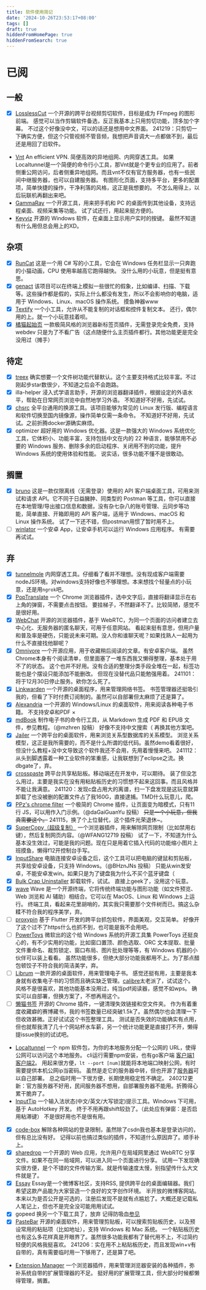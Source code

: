 ```yaml
---
title: 软件使用简记
date: '2024-10-26T23:53:17+08:00'
tags: []
draft: true
hiddenFromHomePage: true
hiddenFromSearch: true
---
```


# 已阅

## 一般

- [x] [LosslessCut](https://github.com/mifi/lossless-cut)
    一个开源的跨平台视频剪切软件，目标是成为 FFmpeg 的图形前端。
    感觉可以当作剪辑软件备选，反正我基本上只用剪切功能，顶多加个字幕。
    不过这个好像没中文，可以的话还是想用中文界面。
    241219：只剪切一下确实方便，但这个只管视频不管音频，我想把声音调大一点都做不到，最后还是用回了旧软件。
- [Vnt](https://github.com/vnt-dev/vnt)
    An efficient VPN. 简便高效的异地组网、内网穿透工具。
    如果Localtunnel是一个简便的命令行小工具，那Vnt就是个更专业的应用了。前者侧重公网访问，后者侧重异地组网。而且vnt不仅有官方服务器，也有一些民间中继服务器，也可以自建服务器。
    有图形化页面，支持多平台，更多的配置项，简单快捷的操作，干净利落的风格，这正是我想要的。
    不怎么用得上，以后玩联机再翻出来吧。
- [GammaRay](https://github.com/RGAA-Software/GammaRay/blob/master/docs/Readme_CN.md)
    一个开源工具，用来把手机和 PC 的桌面传到其他设备，支持远程桌面、视频采集等功能。
    试了试还行，用起来挺方便的。
- [Keyviz](https://github.com/mulaRahul/keyviz)
    开源的 Windows 软件，在桌面上显示用户实时的按键。
    最然不知道有什么用但总会用上的XD。

## 杂项

- [x] [RunCat](hellogithub.com/repository/7c37c2e3bf3142e7bf5891f5070e3606)
    这是一个用 C# 写的小工具，它会在 Windows 任务栏显示一只奔跑的小猫动画，CPU 使用率越高它跑得越快。
    没什么用的小玩意，但是挺有意思。
- [x] [genact](https://hellogithub.com/repository/6a78a0168ffc4a9f931b0ac1983aea9f)
    该项目可以在终端上模拟一些很忙的假象，比如编译、扫描、下载等。这些操作都是假的，实际上什么都没有发生，所以不会影响你的电脑，适用于 Windows、Linux、macOS 操作系统。
    摸鱼神器www
- [x] [Textify](https://github.com/m417z/Textify)
    一个小工具，允许从不能复制的对话框和控件复制文本。
    还行，偶尔用的上。就一个小玩意挂着呗。
- [x] [橘猫起始页](http://jvmao.net/)
    一款极简风格的浏览器新标签页插件，无需登录完全免费，支持 webdev
    只是为了不看广告（这点随便什么主页插件都行。其他功能更是完全没用过（摊手）

## 待定

- [x] [treex](https://github.com/shiquda/treex/blob/main/docs/README_zh-cn.md)
    确实想要一个文件树功能代替默认。这个主要支持格式比较丰富。不过刚起步star数很少，不知道之后会不会跑路。
- [x] illa-helper
    浸入式学语言助手，开源的浏览器翻译插件，根据设定的外语水平，帮助在日常网页浏览中自然地学习外语。
    不知道好不好用，先试试。
- [x] [chsrc](https://hellogithub.com/periodical/volume/101)
    全平台通用的换源工具。该项目能够为常见的 Linux 发行版、编程语言和软件切换至国内镜像源，操作简单仅需一条命令。
    不知道好不好用，先试试。之前折腾docker源确实麻烦。
- [x] optimizer
    超好用的 Windows 优化器。这是一款强大的 Windows 系统优化工具，它体积小、功能丰富，支持包括中文在内的 22 种语言，能够禁用不必要的 Windows 服务、删除多余的启动程序、关闭用不到的功能，提升 Windows 系统的使用体验和性能。
    说实话，很多功能不懂不是很敢动。

## 搁置

- [x] [bruno](https://github.com/usebruno/bruno)
    这是一款仅限离线（无需登录）使用的 API 客户端桌面工具，可用来测试和请求 API。它不同于日益臃肿、同类型的 Postman 等工具，你可以直接在本地管理/导出接口信息和数据，没有杂七杂八的账号管理、云同步等功能，简单直接、开箱即用的 API 客户端，适用于 Windows、macOS 和 Linux 操作系统。
    试了一下还不错，但postman用惯了暂时用不上。
- [ ] [winlator](https://github.com/brunodev85/winlator)
    一个安卓 App，让安卓手机可以运行 Windows 应用程序。
    有需要再试试。

## 弃

- [x] [tunnelmole](https://tunnelmole.com/)
    内网穿透工具。仔细看了看并不理想。没有现成客户端需要nodeJS环境。对windows支持好像也不够理想。本来想找个轻量点的小玩意，还是用`ngrok`吧。
- [x] [PopTranslate](https://github.com/wa008/PopTranslate)
    一个 Chrome 浏览器插件，选中文字后，直接将翻译显示在右上角的弹窗，不需要点击按钮。
    要挂梯子，不然翻译不了。比较简陋，感觉不是很好用。
- [x] [WebChat](https://github.com/molvqingtai/WebChat)
    开源的浏览器插件，基于 WebRTC，为同一个页面的访问者建立去中心化、无服务器的匿名聊天，可用于任意网站。
    看起来挺有意思，但用户量和普及率是硬伤，只能说未来可期。没人你和谁聊天呢？如果找熟人一起用为什么不直接找他聊呢？
- [x] [Omnivore](https://omnivore.app)
    一个开源应用，用于收藏稍后阅读的文章。有安卓客户端。
    虽然Chrome本身有个阅读清单，但里面塞了一堆东西我又懒得整理，基本处于用不了的状态。
    这个也并不好用。没有合适的整理分类手段全堆在一起，标签功能也是个摆设只能添加不能删改。
    但现在没替代品只能勉强用着。
    241101：将于12月30日停止服务。欸你怎么死了。
- [x] [Linkwarden](https://github.com/linkwarden/linkwarden)
    一个开源的桌面程序，用来管理网络书签。
    书签管理器还挺吸引我的，但看了下时付费订阅制的。虽然可以自部署但太麻烦了还是算了。
- [x] [Alexandria](https://github.com/btpf/Alexandria)
    一个开源的 Windows/Linux 的桌面软件，用来阅读各种电子书籍。
    不支持安卓和PDF ×
- [x] [mdBook](https://github.com/rust-lang/mdBook)
    制作电子书的命令行工具，从 Markdown 生成 PDF 和 EPUB 文件，参见教程。（@mzhren 投稿）
    好像不支持中文搜索（ 再换其他方案吧。
- [x] [Jailer](https://github.com/Wisser/Jailer)
    一个跨平台的桌面软件，用来浏览关系型数据库的关系模型。
    浏览关系模型，这正是我所需要的，而不是什么所谓的低代码。虽然demo看着很好，但没什么教程+没中文导致这个软件我还不会用，先用着慢慢来吧。
    241112：从头到脚透露着一种工业软件的笨重感，让我联想到了eclipse之流。换dbgate了，弃。
- [x] [crosspaste](https://crosspaste.com/)
    跨平台共享粘贴板。移动端还在开发中，可以期待。
    装了但没怎么用过，主要是我实在没有用粘贴板历史的习惯想不起来这回事。而且风格并不能让我满意。
    241120：发现c盘占用大的离谱，扫一下盘发现是这玩意就算卸载了也没被删的配置文件占了我160G，直接逮捕。TMD什么玩意儿，爬。
- [x] [PPz's chrome filter](https://github.com/ppz-pro/chrome-filter)
    一个极简的 Chrome 插件，让页面变为暗模式，只有11行 JS，可以用作入门示例。（@daGaiGuanYu 投稿）
    ~~只是一个小玩意，但我真需要这个。~~
    241115，换了个上位替代，这个插件光荣退休~。
- [x] [SuperCopy（超级复制）](https://enablecopy.com/)
    一个浏览器插件，用来解除网页限制（比如禁用右键），然后复制网页内容。（@WFANG12719 投稿）
    试了一下，不知道为什么基本没生效过，可能是我的问题。现在只是用着它插入代码的功能缩小图片上班摸鱼，懒得f12开控制台手写。
- [x] [InputShare](https://github.com/BHznJNs/InputShare)
    电脑连接安卓设备之后，这个工具可以把电脑的键鼠和剪贴板，共享给安卓设备，只支持 Windows。（@BHznJNs 投稿）
    只能从win发安卓，不能安卓发win。如果只是为了键盘我为什么不买个蓝牙键盘（
- [x] [Bulk Crap Uninstaller](https://github.com/Klocman/Bulk-Crap-Uninstaller)
    卸载软件，试试。
    直接上geek了，没用这个玩意。
- [x] [wave](https://github.com/wavetermdev/waveterm)
    Wave 是一个开源终端，它将传统终端功能与图形功能（如文件预览、Web 浏览和 AI 辅助）相结合。它可以在 MacOS、Linux 和 Windows 上运行。
    终端工具，看起来花里胡哨的，其实我只需要那个文件树而已。搞这么杂糅不符合我的程序美学，弃。
- [ ] [proxypin](https://github.com/wanghongenpin/proxypin)
    基于 Flutter 开发的跨平台抓包软件，界面美观，交互简单。
    好像开了这个过不了https什么也抓不到，也可能是我不会用吧。
- [ ] [PowerToys](https://github.com/microsoft/PowerToys)
    微软出的这个给 Windows 系统的开源工具集 PowerToys 还挺良心的，有不少实用的功能，比如窗口置顶、颜色选取、ORC 文本提取、批量文件重命名、裁剪锁定、窗口布局、图片批处理等等，有 Windows 机器的小伙伴可以装上看看。
    虽然功能很多，但绝大部分功能我都用不上。为了那点醋包顿饺子不符合我的简洁美学，弃。
- [ ] [Librum](https://github.com/Librum-Reader/Librum)
    一款开源的桌面软件，用来管理电子书。
    感觉还挺有用，主要是我本身就有收集电子书的习惯而且确实缺乏管理。[calibre](https://calibre-ebook.com/zh_CN)太老派了，试试这个。
    风格不是很喜欢，其他功能基本没用过，纯当pdf阅读器，感觉不如wps。
    确实可以自部署，但换方案了，不想再用这个。
- [ ] [懒猫书签](https://github.com/Alanrk/LazyCat-Bookmark-Cleaner)
    开源的 Chrome 插件，一键清理失效链接和空文件夹。
    作为有着重度收藏癖的赛博藏书，我的书签数量已经突破1.5k了。虽然偶尔也会清理一下但收效甚微。正好试试这个书签整理工具。
    测试是否失效的功能确实有点用，但也就帮我清了几十个网站杯水车薪，另一个统计功能更是直接打不开，懒得提issue换别的试试吧。
- [Localtunnel](https://theboroer.github.io/localtunnel-www/)
    一个 npm 软件包，为你的本地服务分配一个公网的 URL，使得公网可以访问这个本地服务。
    cli运行需要npm安装，也有go客户端 [客户端1](https://github.com/NoahShen/gotunnelme) [客户端2](https://github.com/localtunnel/go-localtunnel)。
    用起来很方便，`lt --port [num]`就能将本地端口映射公网，有时需要提供本机公网ip当密码。
    虽然是走它的服务器中转，但也开源了[服务器](https://github.com/localtunnel/server)可以自己部署。
    总之临时用一下很方便，长期使用稳定性不确定。
    240212更新：官方服务器不好用，民间服务器不想用，自部署服务器不能用。折腾得心累干脆弃了。
- [InputTip](https://inputtip.pages.dev/)
    一个输入法状态(中文/英文/大写锁定)提示工具。Windows 下可用，基于 AutoHotkey 开发。
    终于不用再跟shift较劲了。（此处应有弹窗：是否启用粘滞键）
    不是很好用也不是很有用。
- [x] [code-box](https://github.com/027xiguapi/code-box)
    解除各种网站的登录限制，虽然除了csdn我也基本是登录访问的，但有总比没有好。
    记得以前也搞过类似的插件，不知道什么原因弃了。顺手补上。
- [x] [sharedrop](https://www.sharedrop.io/)
    一个开源的 Web 应用，允许用户在局域网里通过 WebRTC 分享文件。如果不在同一局域网，可以进入同一个页面进行分享。
    试用一下发现确实很方便，是个不错的文件传输方案。就是传输速度太慢，别指望传什么大文件就是了。
- [x] [Essay](https://www.essay.ink/)
    Essay是一个微博客社区，支持RSS, 提供跨平台的桌面编辑器。我们希望这款产品能为大家营造一个良好的文字创作环境。
    半开放的微博客网站。本来以为是否公开是可选的，注册后发现不是就有点尴尬了。大概还是记载私人笔记上，但也不是完全没可能用用试试。
- [x] gopeed
    换另一个下载工具了，放弃
    记得防吸血[参见](https://github.com/GopeedLab/gopeed/discussions/650)
- [x] [PasteBar](https://github.com/PasteBar/PasteBarApp)
开源的桌面软件，用来管理剪贴板，可以搜索剪贴板历史，以及预设常用的粘贴项（比如地址），支持 Windows 和 Mac 系统。
    一个粘贴板历史也有这么多花样真是开眼界了。虽然很多功能我都有了替代用不上，不过简约轻便的风格我挺喜欢。
    241206：实在用不上粘贴板历史，而且发现win+v有自带的，真有需要临时用一下够用了，还是算了吧。
- [Extension Manager](https://github.com/JasonGrass/auto-extension-manager)
    一个浏览器插件，用来管理浏览器安装的各种插件，弥补系统自带的扩展管理器的不足。
    挺好用的扩展管理工具，但大部分时候都懒得管理，搁置。
